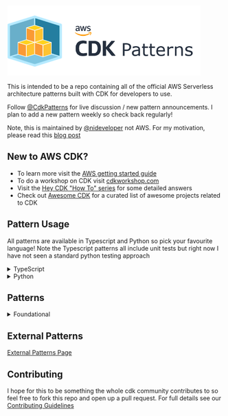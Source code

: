 <img src="img/cdkpatterns_logo.png" width="450" />

This is intended to be a repo containing all of the official AWS Serverless architecture patterns built with CDK for developers to use.

Follow [@CdkPatterns](https://twitter.com/cdkpatterns) for live discussion / new pattern announcements. I plan to add a new pattern weekly so check back regularly!

Note, this is maintained by [@nideveloper](https://twitter.com/nideveloper) not AWS. For my motivation, please read this [blog post](https://www.mattcoulter.com/blog/post/2)

## New to AWS CDK?

* To learn more visit the [AWS getting started guide](https://docs.aws.amazon.com/cdk/latest/guide/getting_started.html)
* To do a workshop on CDK visit [cdkworkshop.com](https://cdkworkshop.com)
* Visit the [Hey CDK &quot;How To&quot; series](https://garbe.io/blog/2019/09/11/hey-cdk-how-to-migrate/) for some detailed answers
* Check out [Awesome CDK](https://github.com/eladb/awesome-cdk) for a curated list of awesome projects related to CDK

## Pattern Usage
All patterns are available in Typescript and Python so pick your favourite language! Note the Typescript patterns all include unit tests but right now I have not seen a standard python testing approach

<details>
  <summary>TypeScript</summary>
  <br />
  All Patterns (unless otherwise stated in their readme) should support the same commands so you can just run:
  <br /><br />
  
  * `git clone https://github.com/cdk-patterns/serverless.git`
  * `cd {pattern-name}/typescript`
  * `npm i` - install the dependencies
  * `npm run build` - build the project
  * `npm run test` - run the unit tests
  * `npm run deploy` - deploy the pattern into your AWS account&#42;
  <br />
  
  &#42; Note this requires you to be using cloud9 or have ran aws configure to setup your local credentials
</details>
<details>
  <summary>Python</summary>
  <br />
  The CDK CLI is still installed via npm so make sure you have the latest version of node installed or the npx commands will fail. Then you can just run:
  <br /><br />
  
  * `git clone https://github.com/cdk-patterns/serverless.git`
  * `cd {pattern-name}/python`
  * `python -m venv .env` - Create a virtual env
  * `source .env/bin/activate` - Activate the virtual env
  * `pip install -r requirements.txt` - Install the dependencies
  * `npx cdk synth` - generate a cft from the stack to validate your setup
  * `npx cdk deploy` - deploy the pattern into your AWS account&#42;
  <br />
  
  &#42; Note this requires you to be using cloud9 or have ran aws configure to setup your local credentials
</details>

## Patterns
<details>
  <summary>
    Foundational
  </summary>

  ### Matt Coulter Patterns
  <img src="img/dev_profiles/nideveloper.png" width="120" alt="nideveloper profile pic" /><br />

  Software Architect, working for @Liberty_IT in Belfast. Passionate about #Serverless, #AWS, @cdkpatterns, #TCO, CI/CD and #TrunkBasedDev.<br />

  Twitter - [@nideveloper](https://twitter.com/nideveloper) <br />
  Blog - [mattcoulter.com](https://www.mattcoulter.com) <br />

  #### Single Page Application S3 Website Deploy
  These are built using https://www.npmjs.com/package/cdk-spa-deploy

  * [S3 Angular Deploy ](/s3-angular-website/README.md)
  * [S3 React Deploy ](/s3-react-website/README.md)

  ![Architecture](https://raw.githubusercontent.com/cdk-patterns/serverless/master/s3-angular-website/img/architecture.PNG)

  <br /><hr /><br />

  ### Jeremy Daly Patterns
  <img src="img/dev_profiles/jeremy_daly.png" width="120" alt="jeremy daly profile pic" /><br />

  AWS Serverless Hero/🥑 & host of @ServerlessChats. I build web & open source stuff, blog, speak, and publish http://OffByNone.io every week. CTO @AlertMeNews.<br />

  Twitter - [@jeremy_daly](https://twitter.com/jeremy_daly) <br />
  Blog - [jeremydaly.com](https://www.jeremydaly.com/) <br />

  These patterns are from https://www.jeremydaly.com/serverless-microservice-patterns-for-aws/

  #### [The Simple Webservice](/the-simple-webservice/README.md)
  ![Architecture](https://raw.githubusercontent.com/cdk-patterns/serverless/master/the-simple-webservice/img/architecture.png)

  #### [The Scalable Webhook](/the-scalable-webhook/README.md)
  ![Architecture](https://raw.githubusercontent.com/cdk-patterns/serverless/master/the-scalable-webhook/img/architecture.png)

  #### [The State Machine](/the-state-machine/README.md)
  ![Architecture](the-state-machine/img/the-state-machine-arch-centered.png)

  #### [The EventBridge Circuit Breaker](/the-eventbridge-circuit-breaker/README.md)
  ![Architecture](the-eventbridge-circuit-breaker/img/arch2.PNG)

  <br /><hr /><br />

  ### James Beswick Patterns
  <img src="img/dev_profiles/james_beswick.png" width="120" alt="James Beswick profile pic" /><br />

  ☁️🥑 Dev Advocate @AWScloud Serverless<br />

  Twitter - [@jbesw](https://twitter.com/jbesw) <br />
  Blog - [medium.com/@jbesw](https://medium.com/@jbesw)<br />

  #### [The EventBridge ATM](/the-eventbridge-atm/README.md)
  This was taken from this [Blogpost](https://aws.amazon.com/blogs/compute/integrating-amazon-eventbridge-into-your-serverless-applications/)<br /><br />

  ![Architecture](the-eventbridge-atm/img/amazon-eventbridge-custom-application-2.png)

  <br /><hr /><br />

  ### Eric Johnson Patterns ([@edjgeek](https://twitter.com/edjgeek))
  <img src="img/dev_profiles/eric_johnson.png" width="120" alt="Eric Johnson profile pic" /><br />

  Christian, husband, dad of 5, musician, Senior Developer Advocate - Serverless for @AWScloud. Opinions are my own. #Serverless #ServerlessForEveryone<br />

  Twitter - [@edjgeek](https://twitter.com/edjgeek)<br />
  Youtube - [bit.ly/edjgeek](https://bit.ly/edjgeek)<br />

  #### [The Dynamo Streamer](/the-dynamo-streamer/README.md)
  This was taken from this [Tweet](https://twitter.com/edjgeek/status/1220227872511496192?s=20)

  ![Architecture](https://raw.githubusercontent.com/cdk-patterns/serverless/master/the-dynamo-streamer/img/arch.jpg)

  <br /><hr /><br />
</details>

## External Patterns

[External Patterns Page](EXTERNAL_PATTERNS.md)

## Contributing
I hope for this to be something the whole cdk community contributes to so feel free to fork this repo and open up a pull request. For full details see our [Contributing Guidelines](CONTRIBUTING.md)
